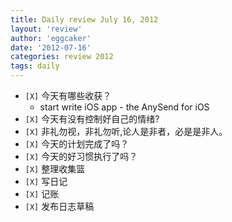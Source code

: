 ```yaml
---
title: Daily review July 16, 2012 
layout: 'review'
author: 'eggcaker'
date: '2012-07-16'
categories: review 2012
tags: daily
---
```



  * `[X]` 今天有哪些收获？ 
    * start write iOS app - the AnySend for iOS 
  * `[X]` 今天有没有控制好自己的情绪? 
  * `[X]` 非礼勿视，非礼勿听,论人是非者，必是是非人。 
  * `[X]` 今天的计划完成了吗？ 
  * `[X]` 今天的好习惯执行了吗？ 
  * `[X]` 整理收集篮 
  * `[X]` 写日记 
  * `[X]` 记账 
  * `[X]` 发布日志草稿 

